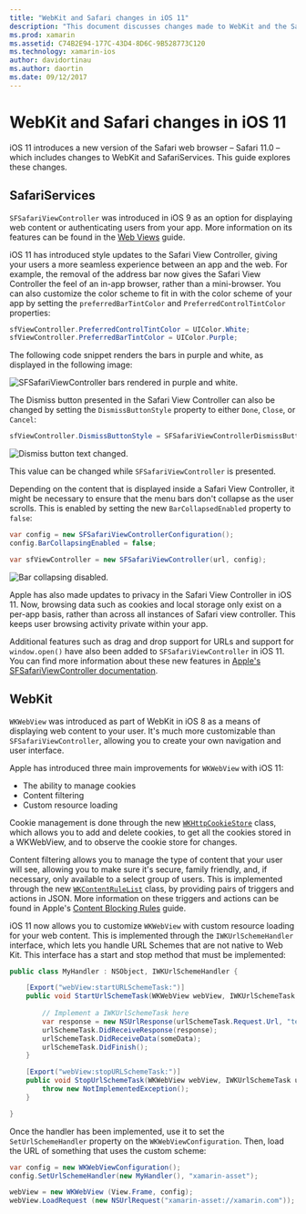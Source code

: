 ```yaml
---
title: "WebKit and Safari changes in iOS 11"
description: "This document discusses changes made to WebKit and the Safari Services framework in iOS 11. It describes how to work with styling updates in SFSafariViewController and new features in WKWebView."
ms.prod: xamarin
ms.assetid: C74B2E94-177C-43D4-8D6C-9B528773C120
ms.technology: xamarin-ios
author: davidortinau
ms.author: daortin
ms.date: 09/12/2017
---
```


# WebKit and Safari changes in iOS 11

iOS 11 introduces a new version of the Safari web browser – Safari 11.0 – which includes changes to WebKit and SafariServices. This guide explores these changes.

## SafariServices

`SFSafariViewController` was introduced in iOS 9 as an option for displaying web content or authenticating users from your app. More information on its features can be found in the [Web Views](~/ios/user-interface/controls/webview.md#sfsafariviewcontroller) guide.

iOS 11 has introduced style updates to the Safari View Controller, giving your users a more seamless experience between an app and the web. For example, the removal of the address bar now gives the Safari View Controller the feel of an in-app browser, rather than a mini-browser. You can also customize the color scheme to fit in with the color scheme of your app by setting the `preferredBarTintColor` and `PreferredControlTintColor` properties:

```csharp
sfViewController.PreferredControlTintColor = UIColor.White;
sfViewController.PreferredBarTintColor = UIColor.Purple;
```

The following code snippet renders the bars in purple and white, as displayed in the following image:

![SFSafariViewController bars rendered in purple and white.](web-images/image1.png)

The Dismiss button presented in the Safari View Controller can also be changed by setting the `DismissButtonStyle` property to either `Done`, `Close`, or `Cancel`:

```csharp
sfViewController.DismissButtonStyle = SFSafariViewControllerDismissButtonStyle.Close;
```

![Dismiss button text changed.](web-images/image2.png)

This value can be changed while `SFSafariViewController` is presented.

Depending on the content that is displayed inside a Safari View Controller, it might be necessary to ensure that the menu bars don't collapse as the user scrolls. This is enabled by setting the new `BarCollapsedEnabled` property to `false`:

```csharp
var config = new SFSafariViewControllerConfiguration();
config.BarCollapsingEnabled = false;

var sfViewController = new SFSafariViewController(url, config);
```

![Bar collapsing disabled.](web-images/image3.png)

Apple has also made updates to privacy in the Safari View Controller in iOS 11. Now, browsing data such as cookies and local storage only exist on a per-app basis, rather than across all instances of Safari view controller. This keeps user browsing activity private within your app.

Additional features such as drag and drop support for URLs and support for `window.open()` have also been added to `SFSafariViewController` in iOS 11. You can find more information about these new features in [Apple's SFSafariViewController documentation](https://developer.apple.com/documentation/safariservices/sfsafariviewcontroller?changes=latest_minor).

## WebKit

`WKWebView` was introduced as part of WebKit in iOS 8 as a means of displaying web content to your user. It's much more customizable than `SFSafariViewController`, allowing you to create your own navigation and user interface.

Apple has introduced three main improvements for `WKWebView` with iOS 11: 

- The ability to manage cookies
- Content filtering
- Custom resource loading

Cookie management is done through the new [`WKHttpCookieStore`](https://developer.apple.com/documentation/webkit/wkhttpcookiestore) class, which allows you to add and delete cookies, to get all the cookies stored in a WKWebView, and to observe the cookie store for changes.

Content filtering allows you to manage the type of content that your user will see, allowing you to make sure it's secure, family friendly, and, if necessary, only available to a select group of users. This is implemented through the new [`WKContentRuleList`](https://developer.apple.com/documentation/webkit/wkcontentrulelist) class, by providing pairs of triggers and actions in JSON. More information on these triggers and actions can be found in Apple's [Content Blocking Rules](https://developer.apple.com/library/content/documentation/Extensions/Conceptual/ContentBlockingRules/Introduction/Introduction.html) guide.

iOS 11 now allows you to customize `WKWebView` with custom resource loading for your web content. This is implemented through the `IWKUrlSchemeHandler` interface, which lets you handle URL Schemes that are not native to Web Kit. This interface has a start and stop method that must be implemented:

```csharp
public class MyHandler : NSObject, IWKUrlSchemeHandler {

    [Export("webView:startURLSchemeTask:")]
    public void StartUrlSchemeTask(WKWebView webView, IWKUrlSchemeTask urlSchemeTask){
        
        // Implement a IWKUrlSchemeTask here
        var response = new NSUrlResponse(urlSchemeTask.Request.Url, "text/html", ContentLength, null);
        urlSchemeTask.DidReceiveResponse(response);
        urlSchemeTask.DidReceiveData(someData);
        urlSchemeTask.DidFinish();
    }

    [Export("webView:stopURLSchemeTask:")]
    public void StopUrlSchemeTask(WKWebView webView, IWKUrlSchemeTask urlSchemeTask){
        throw new NotImplementedException();
    }

}
``` 

Once the handler has been implemented, use it to set the `SetUrlSchemeHandler` property on the `WKWebViewConfiguration`. Then, load the URL of something that uses the custom scheme:

```csharp
var config = new WKWebViewConfiguration();
config.SetUrlSchemeHandler(new MyHandler(), "xamarin-asset");

webView = new WKWebView (View.Frame, config);
webView.LoadRequest (new NSUrlRequest("xamarin-asset://xamarin.com"));
```
